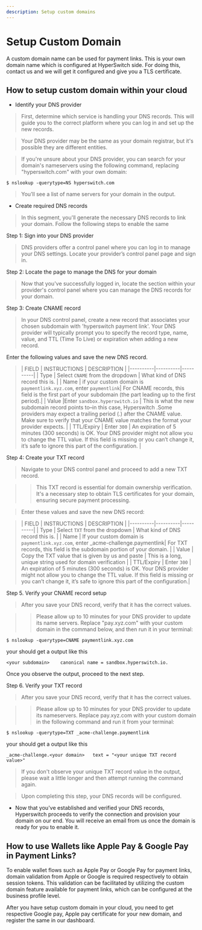 ```yaml
---
description: Setup custom domains
---
```


# Setup Custom Domain

A custom domain name can be used for payment links. This is your own domain name which is configured at HyperSwitch side. For doing this, contact us and we will get it configured and give you a TLS certificate.

## How to setup custom domain within your cloud

* Identify your DNS provider

> First, determine which service is handling your DNS records. This will guide you to the correct platform where you can log in and set up the new records.

> Your DNS provider may be the same as your domain registrar, but it's possible they are different entities.

> If you're unsure about your DNS provider, you can search for your domain's nameservers using the following command, replacing "hyperswitch.com" with your own domain:

```shell
$ nslookup -querytype=NS hyperswitch.com
```

> You’ll see a list of name servers for your domain in the output.

* Create required DNS records

> In this segment, you'll generate the necessary DNS records to link your domain. Follow the following steps to enable the same

Step 1: Sign into your DNS provider

> DNS providers offer a control panel where you can log in to manage your DNS settings. Locate your provider’s control panel page and sign in.

Step 2: Locate the page to manage the DNS for your domain

> Now that you've successfully logged in, locate the section within your provider's control panel where you can manage the DNS records for your domain.

Step 3: Create CNAME record

> In your DNS control panel, create a new record that associates your chosen subdomain with 'hyperswitch payment link'. Your DNS provider will typically prompt you to specify the record type, name, value, and TTL (Time To Live) or expiration when adding a new record.

Enter the following values and save the new DNS record.

> \| FIELD | INSTRUCTIONS | DESCRIPTION | |----------|----------|----------| | Type | Select `CNAME` from the dropdown | What kind of DNS record this is. | | Name | if your custom domain is `paymentlink.xyz.com`, enter `paymentlink`| For CNAME records, this field is the first part of your subdomain (the part leading up to the first period).| | Value |Enter `sandbox.hyperswitch.io` | This is what the new subdomain record points to–in this case, Hyperswitch .Some providers may expect a trailing period (.) after the CNAME value. Make sure to verify that your CNAME value matches the format your provider expects. | | TTL/Expiry | Enter `300` | An expiration of 5 minutes (300 seconds) is OK. Your DNS provider might not allow you to change the TTL value. If this field is missing or you can’t change it, it’s safe to ignore this part of the configuration. |

Step 4: Create your TXT record

> Navigate to your DNS control panel and proceed to add a new TXT record.

> > This TXT record is essential for domain ownership verification. It's a necessary step to obtain TLS certificates for your domain, ensuring secure payment processing.

> Enter these values and save the new DNS record:

> \| FIELD | INSTRUCTIONS | DESCRIPTION | |----------|----------|----------| | Type | Select `TXT` from the dropdown | What kind of DNS record this is. | | Name | If your custom domain is `paymentlink.xyz.com`, enter \_acme-challenge.paymentlink| For TXT records, this field is the subdomain portion of your domain. | | Value | Copy the TXT value that is given by us and paste | This is a long, unique string used for domain verification | | TTL/Expiry | Enter `300` | An expiration of 5 minutes (300 seconds) is OK. Your DNS provider might not allow you to change the TTL value. If this field is missing or you can’t change it, it’s safe to ignore this part of the configuration.|

Step 5. Verify your CNAME record setup

> After you save your DNS record, verify that it has the correct values.

> > Please allow up to 10 minutes for your DNS provider to update its name servers. Replace "pay.xyz.com" with your custom domain in the command below, and then run it in your terminal:

```shell
$ nslookup -querytype=CNAME paymentlink.xyz.com
```

your should get a output like this

```shell
<your subdomain> 	canonical name = sandbox.hyperswitch.io.
```

Once you observe the output, proceed to the next step.

Step 6. Verify your TXT record

> After you save your DNS record, verify that it has the correct values.

> > Please allow up to 10 minutes for your DNS provider to update its nameservers. Replace pay.xyz.com with your custom domain in the following command and run it from your terminal:

```shell
$ nslookup -querytype=TXT _acme-challenge.paymentlink
```

your should get a output like this

```shell
_acme-challenge.<your domain>   text = "<your unique TXT record value>"
```

> If you don't observe your unique TXT record value in the output, please wait a little longer and then attempt running the command again.

> Upon completing this step, your DNS records will be configured.

* Now that you've established and verified your DNS records, Hyperswitch proceeds to verify the connection and provision your domain on our end. You will receive an email from us once the domain is ready for you to enable it.

## How to use Wallets like Apple Pay & Google Pay in Payment Links?

To enable wallet flows such as Apple Pay or Google Pay for payment links, domain validation from Apple or Google is required respectively to obtain session tokens. This validation can be facilitated by utilizing the custom domain feature available for payment links, which can be configured at the business profile level.

After you have setup custom domain in your cloud, you need to get respective Google pay, Apple pay certificate for your new domain, and register the same in our dashboard.
